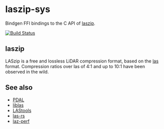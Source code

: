 # laszip-sys

Bindgen FFI bindings to the C API of [laszip](https://www.laszip.org/).

[![Build Status](https://travis-ci.org/gadomski/laszip-rs.svg?branch=master)](https://travis-ci.org/gadomski/laszip-rs)

## laszip

LASzip is a free and lossless LiDAR compression format, based on the [las](https://www.asprs.org/committee-general/laser-las-file-format-exchange-activities.html) format.
Compression ratios over las of 4:1 and up to 10:1 have been observed in the wild.

## See also

- [PDAL](https://www.pdal.io/)
- [liblas](https://www.liblas.org/)
- [LAStools](https://rapidlasso.com/lastools/)
- [las-rs](https://github.com/gadomski/las-rs)
- [laz-perf](https://github.com/hobu/laz-perf)
